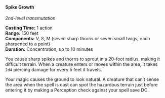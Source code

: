 #### Spike Growth
<!-- TODO Check and tag this spell-->
<!-- markdownlint-disable-next-line no-emphasis-as-heading -->
_2nd-level transmutation_

**Casting Time:** 1 action \
**Range:** 150 feet \
**Components:** V, S, M (seven sharp thorns or seven small twigs, each sharpened to a point) \
**Duration:** Concentration, up to 10 minutes

You cause sharp spikes and thorns to sprout in a 20-foot radius, making it difficult terrain.
When a creature enters or moves within the area, it takes `2d4` piercing damage for every 5 feet it travels.

Your magic causes the ground to look natural.
A creature that can’t sense the area when the spell is cast can spot the hazardous terrain just before entering it by making a Perception check against your spell save DC.
